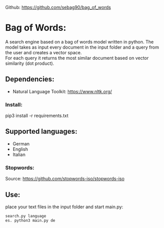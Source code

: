 Github: https://github.com/sebag90/bag_of_words

# Bag of Words:
A search engine based on a bag  of words model written in python.
The model takes as input every document in the input folder and a query from the user and creates a vector space.  
For each query it returns the most similar document based on vector similarity (dot product).

## Dependencies:
- Natural Language Toolkit: https://www.nltk.org/

### Install:
pip3 install -r requirements.txt

## Supported languages:
- German
- English 
- Italian 

### Stopwords:
Source: https://github.com/stopwords-iso/stopwords-iso

## Use:
place your text files in the input folder and start main.py:  
```
search.py language
es. python3 main.py de
```